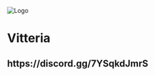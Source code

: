 ![Logo](https://nsa40.casimages.com/img/2020/05/07/200507103021373167.png)
<h1> Vitteria </h1>
<h2> https://discord.gg/7YSqkdJmrS </h2>

